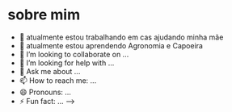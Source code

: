 # sobre mim

- 🔭 atualmente estou trabalhando em cas ajudando minha mãe
- 🌱 atualmente estou aprendendo Agronomia e Capoeira
- 👯 I’m looking to collaborate on ...
- 🤔 I’m looking for help with ...
- 💬 Ask me about ...
- 📫 How to reach me: ...
- 😄 Pronouns: ...
- ⚡ Fun fact: ...
-->
